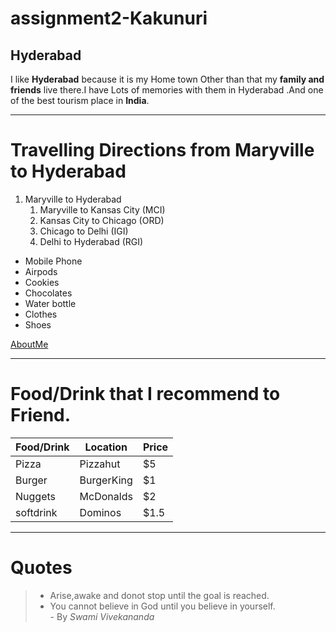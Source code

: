 # assignment2-Kakunuri
## Hyderabad
I like **Hyderabad** because it is my Home town Other than that  my **family and friends** live there.I have Lots of memories with them in Hyderabad .And one of the best tourism place in **India**.

---

# Travelling Directions from Maryville to Hyderabad

1. Maryville to Hyderabad
    1. Maryville to Kansas City (MCI)
    2. Kansas City to Chicago (ORD)
    3. Chicago to Delhi (IGI)
    4. Delhi to Hyderabad (RGI)

- Mobile Phone
- Airpods
- Cookies
- Chocolates
- Water bottle
- Clothes
- Shoes

[AboutMe](https://github.com/Arunreddy619/assignment2-Kakunuri/blob/main/AboutMe.md)

---
# Food/Drink that I recommend to Friend.

| Food/Drink | Location | Price |
| ---------- | -------- | ----- |
|    Pizza   | Pizzahut |   $5  |
|   Burger   | BurgerKing | $1 |
| Nuggets | McDonalds | $2 |
| softdrink | Dominos | $1.5 | 

---

# Quotes
> - Arise,awake and donot stop until the goal is reached. 
> - You cannot believe in God until you believe in yourself.<br/>
>                                    - By *Swami Vivekananda* 
